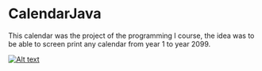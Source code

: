 # CalendarJava

This calendar was the project of the programming I course, the idea was to be able to screen print any calendar from year 1 to year 2099. 

[![Alt text](https://img.youtube.com/vi/Cft7BgRVzJSzCRYm/0.jpg)](https://youtu.be/zBS4LMoaVfE?si=Cft7BgRVzJSzCRYm)
